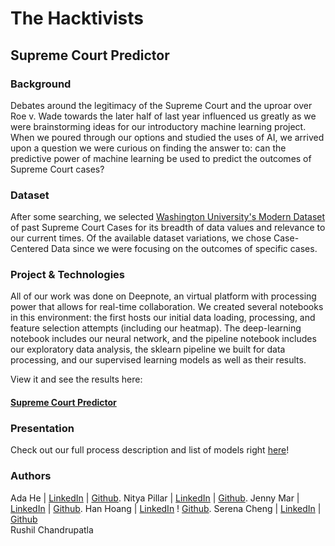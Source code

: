 # The Hacktivists
## Supreme Court Predictor
### Background
Debates around the legitimacy of the Supreme Court and the uproar over Roe v. Wade towards the later half of last year influenced us greatly as we were brainstorming ideas for our introductory machine learning project. When we poured through our options and studied the uses of AI, we arrived upon a question we were curious on finding the answer to: can the predictive power of machine learning be used to predict the outcomes of Supreme Court cases?

### Dataset
After some searching, we selected [Washington University's Modern Dataset](http://scdb.wustl.edu/data.php) of past Supreme Court Cases for its breadth of data values and relevance to our current times. 
Of the available dataset variations, we chose Case-Centered Data since we were focusing on the outcomes of specific cases. 

### Project & Technologies
All of our work was done on Deepnote, an virtual platform with processing power that allows for real-time collaboration. We created several notebooks in this environment: the first hosts our initial data loading, processing, and feature selection attempts (including our heatmap). The deep-learning notebook includes our neural network, and the pipeline notebook includes our exploratory data analysis, the sklearn pipeline we built for data processing, and our supervised learning models as well as their results. 
  
View it and see the results here:  
#### [Supreme Court Predictor](http://scdb.wustl.edu/data.php)

### Presentation
Check out our full process description and list of models right [here](https://docs.google.com/presentation/d/1qANpLZvhv5F0lOkbUxtlJU5UF4KqsDzuy0Dy6E2BG-0/edit?usp=sharing)!

### Authors
Ada He | [LinkedIn](https://www.linkedin.com/in/adahe0908/) | [Github](https://github.com/adahe8). 
Nitya Pillar | [LinkedIn](https://www.linkedin.com/in/nitya-p-087b431ab) | [Github](https://github.com/nbpillai). 
Jenny Mar | [LinkedIn](www.linkedin.com/in/jenny-mar-13158225a) | [Github](https://github.com/jennymar). 
Han Hoang | [LinkedIn](https://www.linkedin.com/in/hanhoangia/) ! [Github](https://github.com/hanhoangia). 
Serena Cheng | [LinkedIn](www.linkedin.com/in/serenachen6) | [Github](https://github.com/schen126)  
Rushil Chandrupatla

